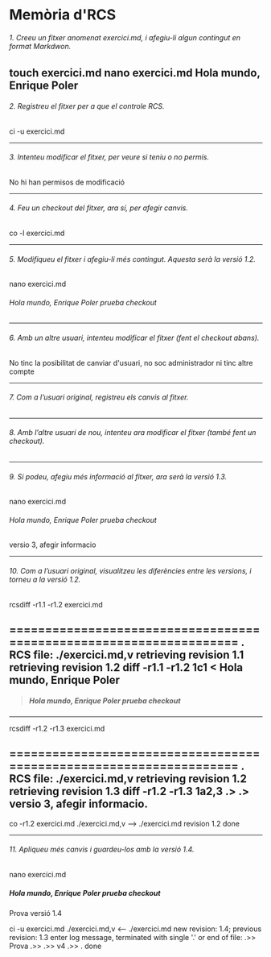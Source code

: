 # Memòria d'RCS
###### 1. Creeu un fitxer anomenat exercici.md, i afegiu-li algun contingut en format Markdwon.
touch exercici.md
nano exercici.md
Hola mundo, Enrique Poler
---
###### 2. Registreu el fitxer per a que el controle RCS.
ci -u exercici.md

---
###### 3. Intenteu modificar el fitxer, per veure si teniu o no permís.
No hi han permisos de modificació

---
###### 4. Feu un checkout del fitxer, ara sí, per afegir canvis.
co -l exercici.md

---
###### 5. Modifiqueu el fitxer i afegiu-li més contingut. Aquesta serà la versió 1.2.
nano exercici.md
###### Hola mundo, Enrique Poler prueba checkout

---
###### 6. Amb un altre usuari, intenteu modificar el fitxer (fent el checkout abans).
No tinc la posibilitat de canviar d'usuari, no soc administrador ni tinc altre compte

---
###### 7. Com a l’usuari original, registreu els canvis al fitxer.


---
###### 8. Amb l’altre usuari de nou, intenteu ara modificar el fitxer (també fent un checkout).

---
###### 9. Si podeu, afegiu més informació al fitxer, ara serà la versió 1.3.
nano exercici.md
###### Hola mundo, Enrique Poler prueba checkout
versio 3, afegir informacio

---
###### 10. Com a l’usuari original, visualitzeu les diferències entre les versions, i torneu a la versió 1.2.
rcsdiff -r1.1 -r1.2 exercici.md

===================================================================
.
RCS file: ./exercici.md,v
retrieving revision 1.1
retrieving revision 1.2
diff -r1.1 -r1.2
1c1
< Hola mundo, Enrique Poler
---
> ##### Hola mundo, Enrique Poler prueba checkout
---
rcsdiff -r1.2 -r1.3 exercici.md

===================================================================
.
RCS file: ./exercici.md,v
retrieving revision 1.2
retrieving revision 1.3
diff -r1.2 -r1.3
1a2,3
.>
.> versio 3, afegir informacio.
---
co -r1.2 exercici.md
./exercici.md,v  -->  ./exercici.md
revision 1.2
done

---
###### 11. Apliqueu més canvis i guardeu-los amb la versió 1.4.
nano exercici.md

##### Hola mundo, Enrique Poler prueba checkout
Prova versió 1.4

ci -u exercici.md
./exercici.md,v  <--  ./exercici.md
new revision: 1.4; previous revision: 1.3
enter log message, terminated with single '.' or end of file:
.>> Prova
.>> 
.>> v4 
.>> .
done

